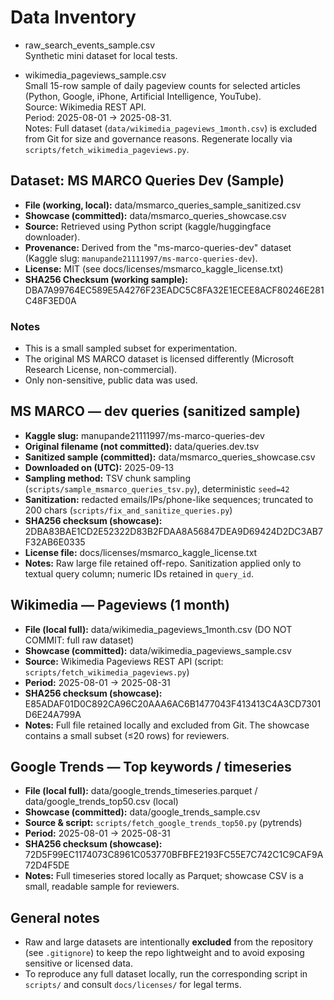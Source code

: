 # Data Inventory

- raw_search_events_sample.csv  
  Synthetic mini dataset for local tests.

- wikimedia_pageviews_sample.csv  
  Small 15-row sample of daily pageview counts for selected articles  
  (Python, Google, iPhone, Artificial Intelligence, YouTube).  
  Source: Wikimedia REST API.  
  Period: 2025-08-01 → 2025-08-31.  
  Notes: Full dataset (`data/wikimedia_pageviews_1month.csv`) is excluded from Git for size and governance reasons. Regenerate locally via `scripts/fetch_wikimedia_pageviews.py`.

## Dataset: MS MARCO Queries Dev (Sample)

- **File (working, local):** data/msmarco_queries_sample_sanitized.csv  
- **Showcase (committed):** data/msmarco_queries_showcase.csv  
- **Source:** Retrieved using Python script (kaggle/huggingface downloader).  
- **Provenance:** Derived from the "ms-marco-queries-dev" dataset (Kaggle slug: `manupande21111997/ms-marco-queries-dev`).  
- **License:** MIT (see docs/licenses/msmarco_kaggle_license.txt)  
- **SHA256 Checksum (working sample):** DBA7A99764EC589E5A4276F23EADC5C8FA32E1ECEE8ACF80246E281C48F3ED0A

### Notes
- This is a small sampled subset for experimentation.  
- The original MS MARCO dataset is licensed differently (Microsoft Research License, non-commercial).  
- Only non-sensitive, public data was used.

## MS MARCO — dev queries (sanitized sample)
- **Kaggle slug:** manupande21111997/ms-marco-queries-dev  
- **Original filename (not committed):** data/queries.dev.tsv  
- **Sanitized sample (committed):** data/msmarco_queries_showcase.csv  
- **Downloaded on (UTC):** 2025-09-13  
- **Sampling method:** TSV chunk sampling (`scripts/sample_msmarco_queries_tsv.py`), deterministic `seed=42`  
- **Sanitization:** redacted emails/IPs/phone-like sequences; truncated to 200 chars (`scripts/fix_and_sanitize_queries.py`)  
- **SHA256 checksum (showcase):** 2DBA83BAE1CD2E52322D83B2FDAA8A56847DEA9D69424D2DC3AB7F32AB6E0335  
- **License file:** docs/licenses/msmarco_kaggle_license.txt  
- **Notes:** Raw large file retained off-repo. Sanitization applied only to textual query column; numeric IDs retained in `query_id`.

## Wikimedia — Pageviews (1 month)
- **File (local full):** data/wikimedia_pageviews_1month.csv  (DO NOT COMMIT: full raw dataset)
- **Showcase (committed):** data/wikimedia_pageviews_sample.csv
- **Source:** Wikimedia Pageviews REST API (script: `scripts/fetch_wikimedia_pageviews.py`)  
- **Period:** 2025-08-01 → 2025-08-31  
- **SHA256 checksum (showcase):** E85ADAF01D0C892CA96C20AAA6AC6B1477043F413413C4A3CD7301D6E24A799A  
- **Notes:** Full file retained locally and excluded from Git. The showcase contains a small subset (≤20 rows) for reviewers.

## Google Trends — Top keywords / timeseries
- **File (local full):** data/google_trends_timeseries.parquet / data/google_trends_top50.csv (local)  
- **Showcase (committed):** data/google_trends_sample.csv  
- **Source & script:** `scripts/fetch_google_trends_top50.py` (pytrends)  
- **Period:** 2025-08-01 → 2025-08-31  
- **SHA256 checksum (showcase):** 72D5F99EC1174073C8961C053770BFBFE2193FC55E7C742C1C9CAF9A72D4F5DE  
- **Notes:** Full timeseries stored locally as Parquet; showcase CSV is a small, readable sample for reviewers.

## General notes
- Raw and large datasets are intentionally **excluded** from the repository (see `.gitignore`) to keep the repo lightweight and to avoid exposing sensitive or licensed data.  
- To reproduce any full dataset locally, run the corresponding script in `scripts/` and consult `docs/licenses/` for legal terms.
